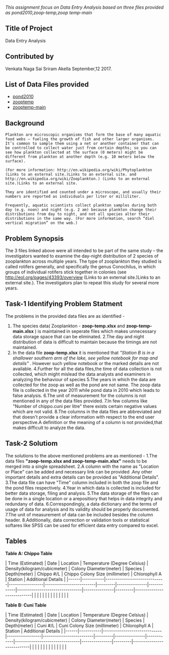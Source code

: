 _This assignment focus on Data Entry Analysis based on three files provided as pond2010,zoop-temp,zoop
temp-main_

## Title of Project
Data Entry Analysis

## Contributed by
Venkata Naga Sai Sriram Akella
September,12 2017.

## List of Data Files provided
* [pond2010](https://github.com/Sriramakella123/ISQA8086-002/blob/master/Data%20Entry%20Analysis/pond2010.xlsx)
* [zooptemp](https://github.com/Sriramakella123/ISQA8086-002/blob/master/Data%20Entry%20Analysis/zoop%20-%20temp.xlsx)
* [zooptemp-main](https://github.com/Sriramakella123/ISQA8086-002/blob/master/Data%20Entry%20Analysis/zoop%20-%20temp-main.xlsx)

## Background
    Plankton are microscopic organisms that form the base of many aquatic food webs – fueling the growth of fish and other larger organisms. It’s common to sample them using a net or another container that can be controlled to collect water just from certain depths; so you can see how plankton collected at the surface (0 meters) might be different from plankton at another depth (e.g. 10 meters below the surface).

    (For more information: http://en.wikipedia.org/wiki/Phytoplankton (Links to an external site.)Links to an external site. and http://en.wikipedia.org/wiki/Zooplankton.) (Links to an external site.)Links to an external site.

    They are identified and counted under a microscope, and usually their numbers are reported as individuals per liter or milliliter.

    Frequently, aquatic scientists collect plankton samples during both day (e.g. noon) and night (e.g. 2 am) because plankton change their distributions from day to night, and not all species alter their distributions in the same way. (For more information, search “diel vertical migration” on the web.)

## Problem Synopsis
The 3 files linked above were all intended to be part of the same study – the investigators wanted to examine the day-night distribution of 2 species of zooplankton across multiple years. The type of zooplankton they studied is called rotifers generally, and specifically the genus Conochilus, in which groups of individual rotifers stick together in colonies (see http://eol.org/pages/43393/overview (Links to an external site.)Links to an external site.). The investigators plan to repeat this study for several more years.

## Task-1 Identifying Problem Statment

The problems in the provided data files are as identified -
1. The species data( Zooplankton - **zoop-temp.xlsx** and **zoop-temp-main.xlsx** )  is maintained in seperate files which makes unnecessary data storage space that can be eliminated.
2.The day and night distribution of data is difficult to maintain because the timings are not maintained.
3. In the data file **zoop-temp.xlsx** it is mentioned that  _"Station B is in a shallower southern arm of the lake, see yellow notebook for map and details"_ . However such yellow notebook or the marked details are not available.
4.Further for all the data files,the time of data collection is not collected, which might mislead the data analysts and examiners in analyzing the behaviour of species
5.The years in which the data are collected for the zoop as well as the pond are not same. The zoop data file is collected in the year 2011 while pond data in 2010 which leads to false analysis.
6.The unit of measurement for the columns is not mentioned in any of the data files provided.
7.In few columns like "Number of chippo.cuni per litre" there exists certain negative values which are not valid.
8.The columns in the data files are abbreviated and that doesn't provide a clear information with respect to the end user perspective.A definition or the meaning of a column is not provided,that makes difficult to analyze the data.

## Task-2 Solutiom

The solutions to the above mentioned problems are as mentioned - 
1.The data files **"zoop-temp.xlsx and zoop-temp-main.xlsx"** needs to be merged into a single spreadsheet.
2.A column with the name as "Location or Place" can be added and necessary link can be provided .Any other important details and extra details can be provided as "Additional Details".
3.The data file can have "Time" column included in both the zoop file and the pond files respectively.
4.Year in which data is collected is included for better data storage, filing and analysis.
5.The data storage of the files can be done in a single location or a arepositiory that helps in data integrity and redundany of data.
6.Correspondingly, a data dictionary and the terms of usage of data for analysis and its validity should be properly documented.
7.The unit of measurement of data can be included besides the column header.
8.Additionally, data correction or validation tools or statistical softares like SPSS can be used for efficient data entry compared to excel.

## Tables
**Table A: Chippo Table**  

| Time (Estimated) | Date | Location |  Temperature (Degree Celsius) | Density(kilogram/cubicmeter) | Colony Diameter(meter) | Species  | Depth(meter) | Chippo #/L | Chippo Colony Size (millimeter) | Chlorophyll A | Station | Additional Details |
|------|-----------|-----------------------------|-----------------|-------------------------|---------|---------------|------------|--------------------------------|---------------|---------|---------------------------|
|      |           |                             |                 |                         |         |               |            |                                |               |         |                           |

**Table B: Cuni Table**  

| Time (Estimated) | Date | Location |  Temperature (Degree Celsius) | Density(kilogram/cubicmeter) | Colony Diameter(meter) | Species  | Depth(meter) | Cuni #/L | Cuni Colony Size (millimeter) | Chlorophyll A | Station | Additional Details |
|------|-----------|-----------------------------|-----------------|-------------------------|---------|---------------|------------|--------------------------------|---------------|---------|---------------------------|
|      |           |                             |                 |                         |         |               |            |                                |               |         |                           |




